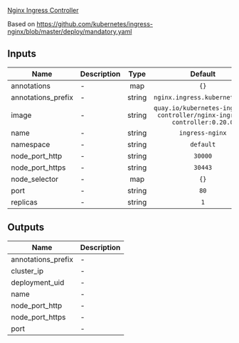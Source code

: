 [Nginx Ingress Controller](https://kubernetes.github.io/ingress-nginx/)

Based on https://github.com/kubernetes/ingress-nginx/blob/master/deploy/mandatory.yaml

## Inputs

| Name | Description | Type | Default | Required |
|------|-------------|:----:|:-----:|:-----:|
| annotations | - | map | `{}` | no |
| annotations\_prefix | - | string | `nginx.ingress.kubernetes.io` | no |
| image | - | string | `quay.io/kubernetes-ingress-controller/nginx-ingress-controller:0.20.0` | no |
| name | - | string | `ingress-nginx` | no |
| namespace | - | string | `default` | no |
| node\_port\_http | - | string | `30000` | no |
| node\_port\_https | - | string | `30443` | no |
| node\_selector | - | map | `{}` | no |
| port | - | string | `80` | no |
| replicas | - | string | `1` | no |

## Outputs

| Name | Description |
|------|-------------|
| annotations\_prefix | - |
| cluster\_ip | - |
| deployment\_uid | - |
| name | - |
| node\_port\_http | - |
| node\_port\_https | - |
| port | - |

